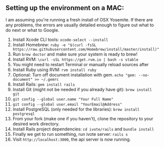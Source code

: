 ## Setting up the environment on a MAC:
I am assuming you're running a fresh install of OSX Yosemite. If there are any problems, the errors are usually detailed enough to figure out what to do next or what to Google.

1. Install Xcode CLI tools: `xcode-select --install`
1. Install Homebrew: `ruby -e "$(curl -fsSL https://raw.githubusercontent.com/Homebrew/install/master/install)"`
  1. Run `brew doctor` and make sure your system is ready to brew!
1. Install RVM: `\curl -sSL https://get.rvm.io | bash -s stable`
  1. You might need to restart Terminal or manually reload sources after
1. Install Ruby using RVM: `rvm install ruby`
  1. Optional: Turn off document installation with gem. `echo "gem: --no-document" >> ~/.gemrc`
1. Install Rails: `gem install rails`
1. Install Git (might not be needed if you already have git): `brew install git`
  1. `git config --global user.name "Your Full Name"`
  1. `git config --global user.email "YourEmail@Address"`
1. Install PostgreSQL (only needed for the libraries): `brew install postgresql`
1. From your fork (make one if you haven't), clone the repository to your desired work directory.
1. Install Rails project dependencies: `cd ivote/rails` and `bundle install`
1. Finally we get to run something, run ivote server: `rails s`
1. Visit `http://localhost:3000`, the api server is now running.
